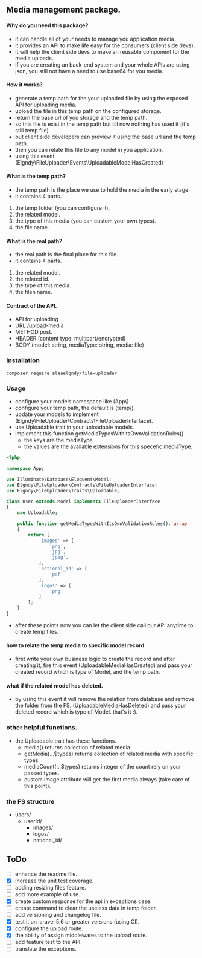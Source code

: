 ## Media management package.

#### Why do you need this package?
- it can handle all of your needs to manage you application media.
- it provides an API to make life easy for the consumers (client side devs).
- it will help the client side devs to make an reusable component for the media uploads.
- if you are creating an back-end system and your whole APIs are using json, you still not have a need to use base64 for you media.

#### How it works?
- generate a temp path for the your uploaded file by using the exposed API for uploading media.
- upload the file in this temp path on the configured storage.
- return the base url of you storage and the temp path.
- so this file is exist in the temp path but till now nothing has used it (it's still temp file).
- but client side developers can preview it using the base url and the temp path.
- then you can relate this file to any model in you application.
- using this event (Elgndy\FileUploader\Events\UploadableModelHasCreated)

#### What is the temp path?
- the temp path is the place we use to hold the media in the early stage.
- it contains 4 parts.
1. the temp folder (you can configure it).
2. the related model.
3. the type of this media (you can custom your own types).
4. the file name. 

#### What is the real path?
- the real path is the final place for this file.
- it contains 4 parts.
1. the related model.
2. the related id.
3. the type of this media.
4. the filen name. 



#### Contract of the API.
- API for uploading
- URL /upload-media
- METHOD post.
- HEADER (content type: multipart/encrypted)
- BODY (model: string, mediaType: string, media: file)

### Installation
```
composer require alaaelgndy/file-uploader
```

### Usage
- configure your models namespace like (App\\)
- configure your temp path, the default is (temp/).
- update your models to implement (Elgndy\FileUploader\Contracts\FileUploaderInterface).
- use Uploadable trait in your uploadable models.
- implement this function getMediaTypesWithItsOwnValidationRules()
    - the keys are the mediaType
    - the values are the available extensions for this specefic mediaType.
```php
<?php

namespace App;

use Illuminate\Database\Eloquent\Model;
use Elgndy\FileUploader\Contracts\FileUploaderInterface;
use Elgndy\FileUploader\Traits\Uploadable;

class User extends Model implements FileUploaderInterface
{
    use Uploadable;

    public function getMediaTypesWithItsOwnValidationRules(): array
    {
        return [
            'images' => [
                'png',
                'jpg',
                'jpeg',
            ],
            'national_id' => [
                'pdf'
            ],
            'logos' => [
                'png'
            ] 
        ];
    }
}

```
- after these points now you can let the client side call our API anytime to create temp files.

#### how to relate the temp media to specific model record.
- first write your own business logic to create the record and after creating it, fire this event
(UploadableMediaHasCreated) and pass your created record which is type of Model, and the temp path. 

#### what if the related model has deleted.
- by using this event it will remove the relation from database and remove the folder from the FS.
(UploadableMediaHasDeleted) and pass your deleted record which is type of Model. that's it :).


### other helpful functions.
- the Uploadable trait has these functions.
    - media() returns collection of related media.
    - getMedia(...$types) returns collection of related media with specific types.
    - mediaCount(...$types) returns integer of the count rely on your passed types.
    - custom image attribute will get the first media always (take care of this point).


### the FS structure
- users/
    - userId/
        - images/
        - logos/
        - national_id/

## ToDo
- [ ] enhance the readme file.
- [x] increase the unit test coverage.
- [ ] adding resizing files feature.
- [ ] add more example of use. 
- [x] create custom response for the api in exceptions case.
- [ ] create command to clear the useless data in temp folder.
- [ ] add versioning and changelog file.
- [x] test it on laravel 5.6 or greater versions (using CI).
- [x] configure the upload route.
- [x] the ability of assign middlewares to the upload route.
- [ ] add feature test to the API.
- [ ] translate the exceptions.